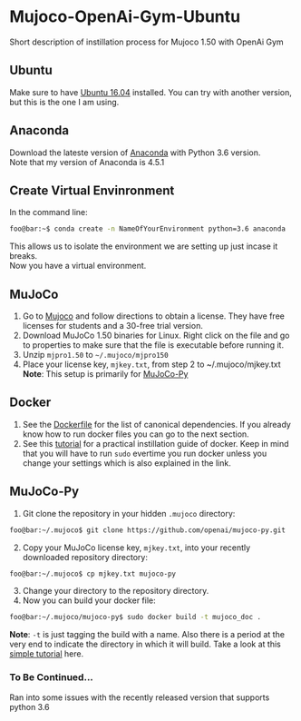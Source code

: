 # Mujoco-OpenAi-Gym-Ubuntu
Short description of instillation process for Mujoco 1.50 with OpenAi Gym

## Ubuntu
Make sure to have [Ubuntu 16.04](https://www.ubuntu.com/download/desktop) installed. You can try with another version, but this is the one I am using.

## Anaconda
Download the lateste version of [Anaconda](https://www.anaconda.com/download/#linux) with Python 3.6 version.  
Note that my version of Anaconda is 4.5.1

## Create Virtual Envinronment
In the command line:  
```bash
foo@bar:~$ conda create -n NameOfYourEnvironment python=3.6 anaconda
```
This allows us to isolate the environment we are setting up just incase it breaks.  
Now you have a virtual environment.

## MuJoCo
1. Go to [Mujoco](https://www.roboti.us/index.html) and follow directions to obtain a license. They have free licenses for students and a 30-free trial version.
2. Download MuJoCo 1.50 binaries for Linux. Right click on the file and go to properties to make sure that the file is executable before running it.
3. Unzip `mjpro1.50` to `~/.mujoco/mjpro150`
4. Place your license key, `mjkey.txt`, from step 2 to ~/.mujoco/mjkey.txt  
**Note**: This setup is primarily for [MuJoCo-Py](https://github.com/openai/mujoco-py#obtaining-the-binaries-and-license-key)

## Docker
1. See the [Dockerfile](https://github.com/openai/mujoco-py/blob/master/Dockerfile) for the list of canonical dependencies. If you already know how to run docker files you can go to the next section.
2. See this [tutorial](https://www.digitalocean.com/community/tutorials/how-to-install-and-use-docker-on-ubuntu-16-04) for a practical instillation guide of docker. Keep in mind that you will have to run `sudo` evertime you run docker unless you change your settings which is also explained in the link.

## MuJoCo-Py
1. Git clone the repository in your hidden `.mujoco` directory:
```bash
foo@bar:~/.mujoco$ git clone https://github.com/openai/mujoco-py.git
```
2. Copy your MuJoCo license key, `mjkey.txt`, into your recently downloaded repository directory:
```bash
foo@bar:~/.mujoco$ cp mjkey.txt mujoco-py
```
3. Change your directory to the repository directory.
4. Now you can build your docker file:
```bash
foo@bar:~/.mujoco/mujoco-py$ sudo docker build -t mujoco_doc .
```
**Note**: `-t` is just tagging the build with a name. Also there is a period at the very end to indicate the directory in which it will build. Take a look at this [simple tutorial](https://deis.com/blog/2015/creating-sharing-first-docker-image/) here.




### To Be Continued...
Ran into some issues with the recently released version that supports python 3.6






